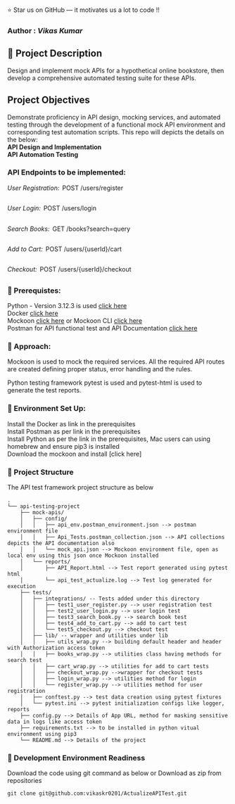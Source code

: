 
:star: Star us on GitHub — it motivates us a lot to code !!
### Author : _Vikas Kumar_

##  :beginner: Project Description 
Design and implement mock APIs for a hypothetical online bookstore, then develop a comprehensive automated testing suite for these APIs.
## Project Objectives 
Demonstrate proficiency in API design, mocking services, and automated testing through the development of a functional mock API environment and corresponding test automation scripts. This repo will depicts the details on the below:\
 **API Design and Implementation**\
 **API Automation Testing**
 
### API Endpoints to be implemented: 

 ⁠*User Registration:* ⁠ POST /users/register
 ##
 ⁠*User Login:* ⁠ POST /users/login 
 ##
 ⁠*Search Books:* ⁠ GET /books?search=query
 ##
 ⁠*Add to Cart:* ⁠ POST /users/{userId}/cart
 ##
 ⁠*Checkout:* ⁠ POST /users/{userId}/checkout
 ##

### :notebook: Prerequistes:

Python - Version 3.12.3 is used [click here](https://www.python.org/downloads/)<br/>
Docker [click here](https://docs.docker.com/get-docker/)<br/>
Mockoon [click here](https://mockoon.com/download/#download-section) or Mockoon CLI [click here](https://hub.docker.com/r/mockoon/cli)<br/>
Postman for API functional test and API Documentation [click here](https://www.postman.com/downloads/)<br/>

###  :beginner: Approach: 

Mockoon is used to mock the required services. All the required API routes are created defining proper status, error handling and the rules.<br/>

Python testing framework pytest is used and pytest-html is used to generate the test reports.<br/>

### :electric_plug: Environment Set Up: 
Install the Docker as link in the prerequisites<br/>
Install Postman as per link in the prerequisites<br/>
Install Python as per the link in the prerequisites, Mac users can using homebrew and ensure pip3 is installed<br/>
Download the mockoon and install [click here]<br/>

###  :file_folder: Project Structure
The API test framework project structure as below 

```
.
└── api-testing-project
    ├── mock-apis/
    │   ├── config/
    │   │   ├── api_env.postman_environment.json --> postman environment file
    │   │   ├── Api_Tests.postman_collection.json --> API collections depicts the API documentation also
    │   │   └── mock_api.json --> Mockoon environment file, open as local env using this json once Mockoon installed
    │   └── reports/
    │       ├── API_Report.html --> Test report generated using pytest html
    │       └── api_test_actualize.log --> Test log generated for execution
    ├── tests/
    │   ├── integrations/ -- Tests added under this directory
    │   │   ├── test1_user_register.py --> user registration test
    │   │   ├── test2_user_login.py --> user login test
    │   │   ├── test3_search_book.py --> search book test
    │   │   ├── test4_add_to_cart.py --> add to cart test
    │   │   └── test5_checkout.py --> checkout test
    │   ├── lib/ -- wrapper and utilities under lib
    │   │   ├── utils_wrap.py --> building default header and header with Authorization access token 
    │   │   ├── books_wrap.py --> utilities class having methods for search test
    │   │   ├── cart_wrap.py --> utilities for add to cart tests 
    │   │   ├── checkout_wrap.py -->wrapper for checkout tests
    │   │   ├── login_wrap.py --> utilities method for login 
    │   │   └── register_wrap.py --> utilities method for user registration
    │   ├── conftest.py --> test data creation using pytest fixtures
    │   └── pytest.ini --> pytest initialization configs like logger, reports
    ├── config.py --> Details of App URL, method for masking sensitive data in logs like access token
    ├── requirements.txt --> to be installed in python vitual environment using pip3
    └── README.md --> Details of the project
```
###  :nut_and_bolt: Development Environment Readiness 

Download the code using git command as below or Download as zip from repositories<br/>
```
git clone git@github.com:vikaskr0201/ActualizeAPITest.git
```
















